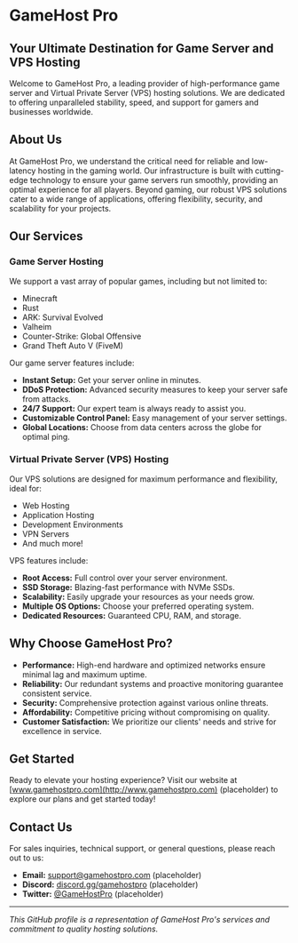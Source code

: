 # GameHost Pro

## Your Ultimate Destination for Game Server and VPS Hosting

Welcome to GameHost Pro, a leading provider of high-performance game server and Virtual Private Server (VPS) hosting solutions. We are dedicated to offering unparalleled stability, speed, and support for gamers and businesses worldwide.

## About Us

At GameHost Pro, we understand the critical need for reliable and low-latency hosting in the gaming world. Our infrastructure is built with cutting-edge technology to ensure your game servers run smoothly, providing an optimal experience for all players. Beyond gaming, our robust VPS solutions cater to a wide range of applications, offering flexibility, security, and scalability for your projects.

## Our Services

### Game Server Hosting

We support a vast array of popular games, including but not limited to:

*   Minecraft
*   Rust
*   ARK: Survival Evolved
*   Valheim
*   Counter-Strike: Global Offensive
*   Grand Theft Auto V (FiveM)

Our game server features include:

*   **Instant Setup:** Get your server online in minutes.
*   **DDoS Protection:** Advanced security measures to keep your server safe from attacks.
*   **24/7 Support:** Our expert team is always ready to assist you.
*   **Customizable Control Panel:** Easy management of your server settings.
*   **Global Locations:** Choose from data centers across the globe for optimal ping.

### Virtual Private Server (VPS) Hosting

Our VPS solutions are designed for maximum performance and flexibility, ideal for:

*   Web Hosting
*   Application Hosting
*   Development Environments
*   VPN Servers
*   And much more!

VPS features include:

*   **Root Access:** Full control over your server environment.
*   **SSD Storage:** Blazing-fast performance with NVMe SSDs.
*   **Scalability:** Easily upgrade your resources as your needs grow.
*   **Multiple OS Options:** Choose your preferred operating system.
*   **Dedicated Resources:** Guaranteed CPU, RAM, and storage.

## Why Choose GameHost Pro?

*   **Performance:** High-end hardware and optimized networks ensure minimal lag and maximum uptime.
*   **Reliability:** Our redundant systems and proactive monitoring guarantee consistent service.
*   **Security:** Comprehensive protection against various online threats.
*   **Affordability:** Competitive pricing without compromising on quality.
*   **Customer Satisfaction:** We prioritize our clients' needs and strive for excellence in service.

## Get Started

Ready to elevate your hosting experience? Visit our website at [www.gamehostpro.com](http://www.gamehostpro.com) (placeholder) to explore our plans and get started today!

## Contact Us

For sales inquiries, technical support, or general questions, please reach out to us:

*   **Email:** support@gamehostpro.com (placeholder)
*   **Discord:** [discord.gg/gamehostpro](http://discord.gg/gamehostpro) (placeholder)
*   **Twitter:** [@GameHostPro](http://twitter.com/GameHostPro) (placeholder)

---

*This GitHub profile is a representation of GameHost Pro's services and commitment to quality hosting solutions.*
